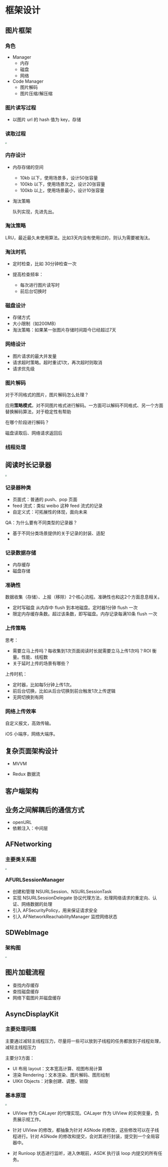 # 框架设计



## 图片框架

### 角色

- Manager
  - 内存
  - 磁盘
  - 网络
- Code Manager
  - 图片解码
  - 图片压缩/解压缩



### 图片读写过程

- 以图片 url 的 hash 值为 key，存储



### 读取过程

<img src="./../assets/SDWebImageProcess.png" style="zoom:30%" />



### 内存设计

- 内存存储的空间

  - 10kb 以下，使用场景多，设计50张容量
  - 100kb 以下，使用场景次之，设计20张容量
  - 100kb 以上，使用场景最小，设计10张容量

- 淘汰策略

  队列实现，先进先出。



###  淘汰策略

LRU，最近最久未使用算法。比如3天内没有使用过的，则认为需要被淘汰。



### 淘汰时机

- 定时检查，比如 30分钟检查一次

- 提高检查频率：

  - 每次进行图片读写时
  - 前后台切换时

  

### 磁盘设计

- 存储方式
- 大小限制（如200MB）
- 淘汰策略：如果某一张图片存储时间距今已经超过7天



### 网络设计

- 图片请求的最大并发量
- 请求超时策略。超时重试1次，再次超时则取消
- 请求优先级



### 图片解码

对于不同格式的图片，图片解码怎么处理？

应用**策略模式**，对不同图片格式进行解码。一方面可以解码不同格式、另一个方面替换解码算法，对于稳定性有帮助

在哪个阶段进行解码？

磁盘读取后、网络请求返回后



### 线程处理



## 阅读时长记录器

<img src="./../assets/ReadTimeCounter.png" style="zoom:30%" />

### 记录器种类

- 页面式：普通的 push、pop 页面
- feed 流式：类似 weibo 这种 feed 流式的记录
- 自定义式：可拓展性的体现，面向未来



QA：为什么要有不同类型的记录器？

- 基于不同分类场景提供的关于记录的封装、适配
- 

### 记录数据存储

- 内存缓存
- 磁盘存储



### 准确性

数据收集（存储）、上报（移除）2个核心流程。准确性也和这2个方面息息相关。

- 定时写磁盘 从内存中 flush 到本地磁盘。定时器1分钟 flush 一次
- 限定内存缓存条数。超过该条数，即写磁盘。内存记录每满10条 flush 一次



### 上传策略

思考：

- 需要立马上传吗？每收集到1次页面阅读时长就需要立马上传1次吗？ROI 衡量。性能、线程数
- 关于延时上传的场景有哪些？



上传时机：

- 定时器，比如每5分钟上传1次。
- 前后台切换，比如从后台切换到前台触发1次上传逻辑
- 无网切换到有网



### 网络上传效率

自定义报文，高效传输。

iOS 小端序，网络大端序。





## 复杂页面架构设计

- MVVM

- Redux 数据流



## 客户端架构



## 业务之间解耦后的通信方式

- openURL
- 依赖注入：中间层



## AFNetworking

### 主要类关系图

<img src="./../assets/AFNetworkingClassArch.png" style="zoom:30%" />



 ### AFURLSessionManager

- 创建和管理 NSURLSession、NSURLSessionTask
- 实现 NSURLSessionDelegate 协议代理方法，处理网络请求的重定向、认证、网络数据的处理
- 引入 AFSecurityPolicy，用来保证请求安全
- 引入 AFNetworkReachabilityManager 监控网络状态



## SDWebImage

### 架构图

<img src="./../assets/SDWebImageArch.png" style="zoom:30%" />



## 图片加载流程

- 查找内存缓存
- 查找磁盘缓存
- 网络下载图片并磁盘缓存



## AsyncDisplayKit

### 主要处理问题

主要通过减轻主线程压力，尽量将一些可以放到子线程的任务都放到子线程处理，减轻主线程压力

主要分3方面：

- UI 布局 layout：文本宽高计算、视图布局计算
- 渲染 Rendering：文本渲染、图片解码、图形绘制
- UIKit Objects：对象创建、调整、销毁



### 基本原理

<img src="./../assets/AsyncDisplayKitArch.png" style="zoom:30%" />

- UIView 作为 CALayer 的代理实现。CALayer 作为 UIView 的实例变量，负责展示规工作。

- 针对 UIView 的修改，都抽象为针对 ASNode 的修改，这些修改可以在子线程进行。针对 ASNode 的修改和提交，会对其进行封装，提交到一个全局容器中。
- 对 Runloop 状态进行监听，进入休眠前，ASDK 执行该 loop 内提交的所有任务。







